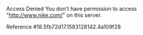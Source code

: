 Access Denied You don't have permission to access "http://www.nike.com/" on this server.

Reference #18.5fb72d17.1583128142.4a109f28